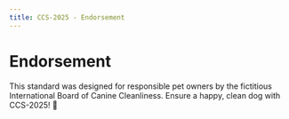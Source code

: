 ```yaml
---
title: CCS-2025 - Endorsement
---
```

# **Endorsement**  

This standard was designed for responsible pet owners by the fictitious International Board of Canine Cleanliness. Ensure a happy, clean dog with CCS-2025! 🐾